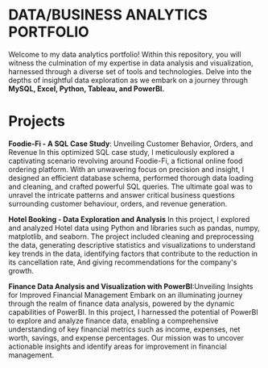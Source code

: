 # DATA/BUSINESS ANALYTICS PORTFOLIO
Welcome to my data analytics portfolio! Within this repository, you will witness the culmination of my expertise in data analysis and visualization, harnessed through a diverse set of tools and technologies. Delve into the depths of insightful data exploration as we embark on a journey through **MySQL, Excel, Python, Tableau, and PowerBI.**


# Projects
**Foodie-Fi - A SQL Case Study**: Unveiling Customer Behavior, Orders, and Revenue
In this optimized SQL case study, I meticulously explored a captivating scenario revolving around Foodie-Fi, a fictional online food ordering platform. With an unwavering focus on precision and insight, I designed an efficient database schema, performed thorough data loading and cleaning, and crafted powerful SQL queries. The ultimate goal was to unravel the intricate patterns and answer critical business questions surrounding customer behaviour, orders, and revenue generation.


**Hotel Booking - Data Exploration and Analysis**
In this project, I explored and analyzed Hotel data using Python and libraries such as pandas, numpy, matplotlib, and seaborn. The project included cleaning and preprocessing the data, generating descriptive statistics and visualizations to understand key trends in the data, identifying factors that contribute to the reduction in its cancellation rate, And giving recommendations for the company's growth.


**Finance Data Analysis and Visualization with PowerBI**:Unveiling Insights for Improved Financial Management
Embark on an illuminating journey through the realm of finance data analysis, powered by the dynamic capabilities of PowerBI. In this project, I harnessed the potential of PowerBI to explore and analyze finance data, enabling a comprehensive understanding of key financial metrics such as income, expenses, net worth, savings, and expense percentages. Our mission was to uncover actionable insights and identify areas for improvement in financial management.

